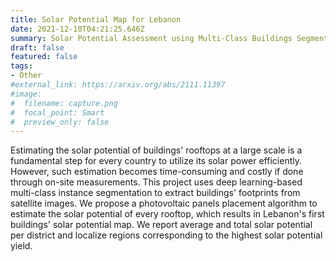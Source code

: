 ```yaml
---
title: Solar Potential Map for Lebanon
date: 2021-12-10T04:21:25.646Z
summary: Solar Potential Assessment using Multi-Class Buildings Segmentation from Aerial Images
draft: false
featured: false
tags:
- Other
#external_link: https://arxiv.org/abs/2111.11397
#image:
#  filename: capture.png
#  focal_point: Smart
#  preview_only: false
---
```

Estimating the solar potential of buildings' rooftops at a large scale is a fundamental step for every country to utilize its solar power efficiently. However, such estimation becomes time-consuming and costly if done through on-site measurements. This project uses deep learning-based multi-class instance segmentation to extract buildings' footprints from satellite images. We propose a photovoltaic panels placement algorithm to estimate the solar potential of every rooftop, which results in Lebanon's first buildings' solar potential map. We report average and total solar potential per district and localize regions corresponding to the highest solar potential yield.